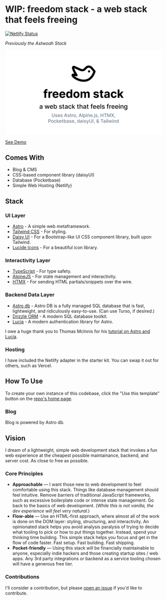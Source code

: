 # WIP: freedom stack - a web stack that feels freeing

[![Netlify Status](https://api.netlify.com/api/v1/badges/78803fc4-5d36-4efb-82cd-2daeb5684fb6/deploy-status)](https://app.netlify.com/sites/freedom-stack/deploys)

_Previously the Astwoah Stack_

![freedom stack](public/og-image.png)

[See Demo](https://freedom-stack.netlify.app/)

## Comes With

- Blog & CMS
- CSS-based component library (daisyUI)
- Database (Pocketbase)
- Simple Web Hosting (Netlify)

## Stack

### UI Layer

- [Astro](https://astro.build/) - A simple web metaframework.
- [Tailwind CSS](https://tailwindcss.com/) - For styling.
- [Daisy UI](https://daisyui.com/) - For a Bootstrap-like UI CSS component
  library, built upon Tailwind.
- [Lucide Icons](https://lucide.dev/) - For a beautiful icon library.

### Interactivity Layer

- [TypeScript](https://www.typescriptlang.org/) - For type safety.
- [AlpineJS](https://alpinejs.dev/) - For state management and interactivity.
- [HTMX](https://htmx.org/) - For sending HTML partials/snippets over the wire.

### Backend Data Layer

- [Astro db](https://astro.build/db) - Astro DB is a fully managed SQL database
  that is fast, lightweight, and ridiculously easy-to-use. (Can use Turso, if
  desired.)
- [Drizzle ORM](https://orm.drizzle.team/) - A modern SQL database toolkit.
- [Lucia](https://lucia-auth.com/) - A modern authentication library for Astro.

I owe a huge thank you to Thomas McInnis for his
[tutorial on Astro and Lucia](https://thomasmcinnis.com/posts/lucia-auth-astro-db/).

### Hosting

I have included the Netlify adapter in the starter kit. You can swap it out for
others, such as Vercel.

## How To Use

To create your own instance of this codebase, click the "Use this template"
button on the [repo's home page](https://github.com/cameronapak/astwoah-stack).

### Blog

Blog is powered by Astro db.

## Vision

I dream of a lightweight, simple web development stack that invokes a fun web
experience at the cheapest possible maintainance, backend, and server cost. As
close to free as possible.

### Core Principles

- **Approachable** — I want those new to web development to feel comfortable
  using this stack. Things like database management should feel intuitive.
  Remove barriers of traditional JavaScript frameworks, such as excessive
  boilerplate code or intense state management. Go back to the basics of web
  development. (_While this is not vanilla, the dev experience will feel very
  natural._)
- **Flow-able** — Use an HTML-first approach, where almost all of the work is
  done on the DOM layer: styling, structuring, and interactivity. An opinionated
  stack helps you avoid analysis paralysis of trying to decide what tooling to
  pick or how to put things together. Instead, spend your thinking time
  building. This simple stack helps you focus and get in the flow of code
  faster. Fast setup. Fast building. Fast shipping.
- **Pocket-friendly** — Using this stack will be financially maintainable to
  anyone, especially indie hackers and those creating startup sites / web apps.
  Any 3rd party integrations or backend as a service tooling chosen will have a
  generous free tier.

### Contributions

I'll consider a contribution, but please
[open an issue](https://github.com/cameronapak/astwoah-stack/issues) if you'd
like to contribute.
